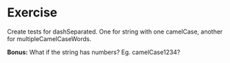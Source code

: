 # Exercise

Create tests for dashSeparated. One for string with one camelCase, another for multipleCamelCaseWords.

**Bonus:** What if the string has numbers? Eg. camelCase1234?

